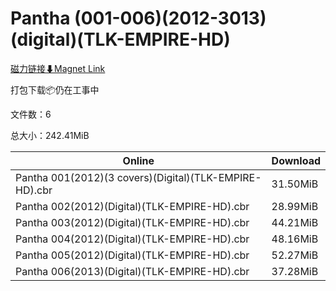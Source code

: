 # Pantha (001-006)(2012-3013)(digital)(TLK-EMPIRE-HD)

[磁力链接⬇Magnet Link](magnet:?xt=urn:btih:c10ac558f784a0beadb29a34132e9eee22805d12&dn=Pantha%20%28001-006%29%282012-3013%29%28digital%29%28TLK-EMPIRE-HD%29)

打包下载📦仍在工事中

文件数：6

总大小：242.41MiB

Online | Download
--- | ---
Pantha 001(2012)(3 covers)(Digital)(TLK-EMPIRE-HD).cbr | 31.50MiB
Pantha 002(2012)(Digital)(TLK-EMPIRE-HD).cbr | 28.99MiB
Pantha 003(2012)(Digital)(TLK-EMPIRE-HD).cbr | 44.21MiB
Pantha 004(2012)(Digital)(TLK-EMPIRE-HD).cbr | 48.16MiB
Pantha 005(2012)(Digital)(TLK-EMPIRE-HD).cbr | 52.27MiB
Pantha 006(2013)(Digital)(TLK-EMPIRE-HD).cbr | 37.28MiB